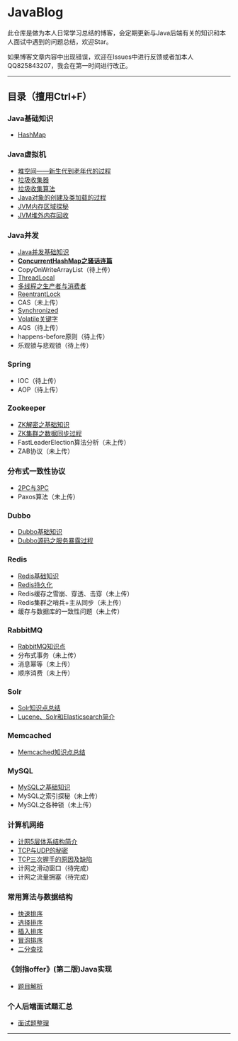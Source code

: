 # JavaBlog

此仓库是做为本人日常学习总结的博客，会定期更新与Java后端有关的知识和本人面试中遇到的问题总结，欢迎Star。

如果博客文章内容中出现错误，欢迎在Issues中进行反馈或者加本人QQ825843207，我会在第一时间进行改正。

---
## 目录（擅用Ctrl+F）

### Java基础知识 ###

- [HashMap](https://gj1e.github.io/posts/2020/03/hashmap%E6%80%BB%E7%BB%93/)

### Java虚拟机 ###

- [堆空间——新生代到老年代的过程](https://gj1e.github.io/posts/2019/12/jvm%E5%A0%86%E7%A9%BA%E9%97%B4%E7%9F%A5%E8%AF%86%E7%82%B9/)
- [垃圾收集器](https://gj1e.github.io/posts/2019/10/jvm%E5%9E%83%E5%9C%BE%E6%94%B6%E9%9B%86%E5%99%A8/)
- [垃圾收集算法](https://gj1e.github.io/posts/2019/10/jvm%E5%9E%83%E5%9C%BE%E6%94%B6%E9%9B%86%E7%AE%97%E6%B3%95/)
- [Java对象的创建及类加载的过程](https://gj1e.github.io/posts/2019/10/java%E5%AF%B9%E8%B1%A1%E7%9A%84%E5%88%9B%E5%BB%BA%E5%8F%8A%E7%B1%BB%E5%8A%A0%E8%BD%BD%E7%9A%84%E8%BF%87%E7%A8%8B/)
- [JVM内存区域探秘](https://gj1e.github.io/posts/2019/10/jvm%E5%86%85%E5%AD%98%E5%8C%BA%E5%9F%9F/)
- [JVM堆外内存回收](https://gj1e.github.io/posts/2020/03/jvm%E5%A0%86%E5%A4%96%E5%86%85%E5%AD%98%E5%9B%9E%E6%94%B6/)

### Java并发 ###

- [Java并发基础知识](https://gj1e.github.io/posts/2019/11/java%E5%B9%B6%E5%8F%91%E5%9F%BA%E7%A1%80%E7%9F%A5%E8%AF%86%E7%82%B9/)
- **[ConcurrentHashMap之骚话连篇](https://gj1e.github.io/posts/2020/03/concurrenthashmap%E6%8E%A2%E7%A7%98/)**
- CopyOnWriteArrayList（待上传）
- [ThreadLocal](https://gj1e.github.io/posts/2020/03/threadlocal%E6%8E%A2%E7%A7%98/)
- [多线程之生产者与消费者](https://gj1e.github.io/posts/2019/12/%E7%94%9F%E4%BA%A7%E8%80%85%E4%B8%8E%E6%B6%88%E8%B4%B9%E8%80%85%E9%97%AE%E9%A2%98/)
- [ReentrantLock](https://gj1e.github.io/posts/2019/11/reentrantlock/)
- CAS（未上传）
- [Synchronized](https://gj1e.github.io/posts/2019/11/synchronized%E5%85%B3%E9%94%AE%E5%AD%97/)
- [Volatile关键字](https://gj1e.github.io/posts/2019/11/volatile%E5%85%B3%E9%94%AE%E5%AD%97/)
- AQS（待上传）
- happens-before原则（待上传）
- 乐观锁与悲观锁（待上传）


### Spring ###

- IOC（待上传）
- AOP（待上传）

### Zookeeper ###

- [ZK解密之基础知识](https://gj1e.github.io/posts/2019/10/zookeeper/)
- [ZK集群之数据同步过程](https://gj1e.github.io/posts/2019/10/zab%E9%9B%86%E7%BE%A4%E6%95%B0%E6%8D%AE%E5%90%8C%E6%AD%A5%E8%BF%87%E7%A8%8B/)
- FastLeaderElection算法分析（未上传）
- ZAB协议（未上传）

### 分布式一致性协议 ###

- [2PC与3PC](https://gj1e.github.io/posts/2019/10/%E5%88%86%E5%B8%83%E5%BC%8F%E4%B8%80%E8%87%B4%E6%80%A7%E5%8D%8F%E8%AE%AE2pc3pc/)
- Paxos算法（未上传）

### Dubbo ###

- [Dubbo基础知识](https://gj1e.github.io/posts/2019/10/dubbo/)
- [Dubbo源码之服务暴露过程](https://gj1e.github.io/posts/2020/03/dubbo%E6%BA%90%E7%A0%81%E8%A7%A3%E6%9E%90%E6%9C%8D%E5%8A%A1%E6%9A%B4%E9%9C%B2%E8%BF%87%E7%A8%8B/)

### Redis ###

- [Redis基础知识](https://gj1e.github.io/posts/2019/11/redis/)
- [Redis持久化](https://gj1e.github.io/posts/2019/11/redis%E7%9A%84%E6%8C%81%E4%B9%85%E5%8C%96/)
- Redis缓存之雪崩、穿透、击穿（未上传）
- Redis集群之哨兵+主从同步（未上传）
- 缓存与数据库的一致性问题（未上传）

### RabbitMQ ###

- [RabbitMQ知识点](https://gj1e.github.io/posts/2019/10/rabbitmq/)
- 分布式事务（未上传）
- 消息幂等（未上传）
- 顺序消费（未上传）


### Solr ###

- [Solr知识点总结](https://gj1e.github.io/categories/%E5%88%86%E5%B8%83%E5%BC%8F%E6%90%9C%E7%B4%A2/)
- [Lucene、Solr和Elasticsearch简介](https://gj1e.github.io/posts/2019/10/lucenesolr%E5%92%8Celasticsearch%E4%BB%8B%E7%BB%8D/)

### Memcached ###
- [Memcached知识点总结](https://gj1e.github.io/posts/2019/10/memcached/)

### MySQL ###

- [MySQL之基础知识](https://gj1e.github.io/categories/mysql/)
- MySQL之索引探秘（未上传）
- MySQL之各种锁（未上传）

### 计算机网络 ###

- [计网5层体系结构简介](https://gj1e.github.io/posts/2019/10/%E8%AE%A1%E7%BD%915%E5%B1%82%E4%BD%93%E7%B3%BB%E7%BB%93%E6%9E%84%E7%AE%80%E4%BB%8B/)
- [TCP与UDP的秘密](https://gj1e.github.io/posts/2019/10/tcp%E5%8D%8F%E8%AE%AE%E4%B8%8Eudp%E5%8D%8F%E8%AE%AE/)
- [TCP三次握手的原因及缺陷](https://gj1e.github.io/posts/2019/11/tcp%E4%B8%89%E6%AC%A1%E6%8F%A1%E6%89%8B%E7%9A%84%E5%8E%9F%E5%9B%A0%E5%8F%8A%E7%BC%BA%E9%99%B7/)
- 计网之滑动窗口（待完成）
- 计网之流量拥塞（待完成）

### 常用算法与数据结构 ###

- [快速排序](https://gj1e.github.io/posts/2019/12/%E5%BF%AB%E9%80%9F%E6%8E%92%E5%BA%8F/)
- [选择排序](https://gj1e.github.io/posts/2019/12/%E9%80%89%E6%8B%A9%E6%8E%92%E5%BA%8F/)
- [插入排序](https://gj1e.github.io/posts/2019/12/%E6%8F%92%E5%85%A5%E6%8E%92%E5%BA%8F/)
- [冒泡排序](https://gj1e.github.io/posts/2019/12/%E5%86%92%E6%B3%A1%E6%8E%92%E5%BA%8F/)
- [二分查找](https://gj1e.github.io/posts/2019/12/%E4%BA%8C%E5%88%86%E6%9F%A5%E6%89%BE/)

### 《剑指offer》(第二版)Java实现 ###
- [题目解析](https://github.com/GJ1e/coding-interviews)

### 个人后端面试题汇总 ###
- [面试题整理](https://gj1e.github.io/categories/java%E5%90%8E%E7%AB%AF%E9%9D%A2%E8%AF%95%E9%A2%98%E6%80%BB%E7%BB%93/)

---
